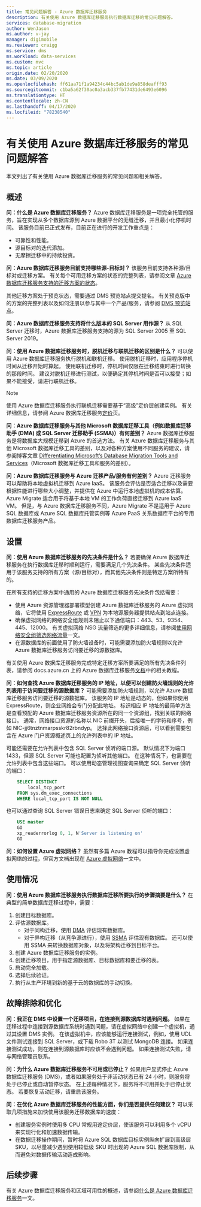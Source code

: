 ```yaml
---
title: 常见问题解答 - Azure 数据库迁移服务
description: 有关使用 Azure 数据库迁移服务执行数据库迁移的常见问题解答。
services: database-migration
author: WenJason
ms.author: v-jay
manager: digimobile
ms.reviewer: craigg
ms.service: dms
ms.workload: data-services
ms.custom: mvc
ms.topic: article
origin.date: 02/20/2020
ms.date: 03/09/2020
ms.openlocfilehash: ff61aa71f1a94234c44bc5ab1de9a858deafff93
ms.sourcegitcommit: c1ba5a62f30ac0a3acb337fb77431de6493e6096
ms.translationtype: HT
ms.contentlocale: zh-CN
ms.lasthandoff: 04/17/2020
ms.locfileid: "78238540"
---
```

# <a name="faq-about-using-azure-database-migration-service"></a>有关使用 Azure 数据库迁移服务的常见问题解答

本文列出了有关使用 Azure 数据库迁移服务的常见问题和相关解答。

## <a name="overview"></a>概述

**问：什么是 Azure 数据库迁移服务？**
Azure 数据库迁移服务是一项完全托管的服务，旨在实现从多个数据库源到 Azure 数据平台的无缝迁移，并且最小化停机时间。 该服务目前已正式发布，目前正在进行的开发工作重点是：

* 可靠性和性能。
* 源目标对的迭代添加。
* 无摩擦迁移中的持续投资。

**问：Azure 数据库迁移服务目前支持哪些源-目标对？**
该服务目前支持各种源/目标对或迁移方案。 有关每个可用迁移方案的状态的完整列表，请参阅文章 [Azure 数据库迁移服务支持的迁移方案的状态](/dms/resource-scenario-status)。

其他迁移方案处于预览状态，需要通过 DMS 预览站点提交提名。 有关预览版中的方案的完整列表以及如何注册以参与其中一个产品/服务，请参阅 [DMS 预览站点](https://aka.ms/dms-preview/)。

**问：Azure 数据库迁移服务支持将什么版本的 SQL Server 用作源？**
从 SQL Server 迁移时，Azure 数据库迁移服务支持的源为 SQL Server 2005 至 SQL Server 2019。

**问：使用 Azure 数据库迁移服务时，脱机迁移与联机迁移的区别是什么？**
可以使用 Azure 数据库迁移服务执行脱机和联机迁移。 使用脱机迁移时，应用程序停机时间从迁移开始时算起。  使用联机迁移时，停机时间仅限在迁移结束时进行转换的那段时间。  建议对脱机迁移进行测试，以便确定其停机时间是否可以接受；如果不能接受，请进行联机迁移。

> [!NOTE]
> 使用 Azure 数据库迁移服务执行联机迁移需要基于“高级”定价层创建实例。 有关详细信息，请参阅 Azure 数据库迁移服务[定价](https://azure.cn/pricing/details/database-migration/)页。

**问：Azure 数据库迁移服务与其他 Microsoft 数据库迁移工具（例如数据库迁移助手 (DMA) 或 SQL Server 迁移助手 (SSMA)）有何差别？**
Azure 数据库迁移服务是将数据库大规模迁移到 Azure 的首选方法。 有关 Azure 数据库迁移服务与其他 Microsoft 数据库迁移工具的差别，以及对各种方案使用不同服务的建议，请参阅博客文章 [Differentiating Microsoft’s Database Migration Tools and Services](https://techcommunity.microsoft.com/t5/microsoft-data-migration/differentiating-microsoft-s-database-migration-tools-and/ba-p/368529)（Microsoft 数据库迁移工具和服务的差别）。

**问：Azure 数据库迁移服务与 Azure 迁移产品/服务有何差别？**
Azure 迁移服务可以帮助将本地虚拟机迁移到 Azure IaaS。 该服务会评估是否适合迁移以及需要根据性能进行哪些大小调整，并提供在 Azure 中运行本地虚拟机的成本估算。 Azure Migrate 适合用于将基于本地 VM 的工作负荷直接迁移到 Azure IaaS VM。 但是，与 Azure 数据库迁移服务不同，Azure Migrate 不是适用于 Azure SQL 数据库或 Azure SQL 数据库托管实例等 Azure PaaS 关系数据库平台的专用数据库迁移服务产品。

## <a name="setup"></a>设置

**问：使用 Azure 数据库迁移服务的先决条件是什么？**
若要确保 Azure 数据库迁移服务在执行数据库迁移时顺利运行，需要满足几个先决条件。 某些先决条件适用于该服务支持的所有方案（源/目标对），而其他先决条件则是特定方案所特有的。

在所有支持的迁移方案中通用的 Azure 数据库迁移服务先决条件包括需要：

* 使用 Azure 资源管理器部署模型创建 Azure 数据库迁移服务的 Azure 虚拟网络，它将使用 [ExpressRoute](/expressroute/expressroute-introduction) 或 [VPN](/vpn-gateway/vpn-gateway-about-vpngateways) 为本地源服务器提供站点到站点连接。
* 确保虚拟网络的网络安全组规则未阻止以下通信端口：443、53、9354、445、12000。 有关虚拟网络 NSG 流量筛选的更多详细信息，请参阅[使用网络安全组筛选网络流量](/virtual-network/virtual-networks-nsg)一文。
* 在源数据库的前面使用了防火墙设备时，可能需要添加防火墙规则以允许 Azure 数据库迁移服务访问要迁移的源数据库。

有关使用 Azure 数据库迁移服务完成特定迁移方案所要满足的所有先决条件列表，请参阅 docs.azure.cn 上的 Azure 数据库迁移服务[文档](/dms/dms-overview)中的相关教程。

**问：如何查找 Azure 数据库迁移服务的 IP 地址，以便可以创建防火墙规则的允许列表用于访问要迁移的源数据库？**
可能需要添加防火墙规则，以允许 Azure 数据库迁移服务访问要迁移的源数据库。 该服务的 IP 地址是动态的，但如果你使用 ExpressRoute，则企业网络会专门分配此地址。 标识相应 IP 地址的最简单方法是查看预配的 Azure 数据库迁移服务资源所在的同一个资源组，找到关联的网络接口。 通常，网络接口资源的名称以 NIC 前缀开头，后接唯一的字符和序号，例如 NIC-jj6tnztnmarpsskr82rbndyp。 选择此网络接口资源后，可以看到需要包含在 Azure 门户资源概述页上的允许列表中的 IP 地址。

可能还需要在允许列表中包含 SQL Server 侦听的端口源。 默认情况下为端口 1433，但源 SQL Server 可能也配置为侦听其他端口。 在这种情况下，也需要在允许列表中包含这些端口。 可以使用动态管理视图查询来确定 SQL Server 侦听的端口：

```sql
    SELECT DISTINCT
        local_tcp_port
    FROM sys.dm_exec_connections
    WHERE local_tcp_port IS NOT NULL
```

也可以通过查询 SQL Server 错误日志来确定 SQL Server 侦听的端口：

```sql
    USE master
    GO
    xp_readerrorlog 0, 1, N'Server is listening on'
    GO
```

**问：如何设置 Azure 虚拟网络？**
虽然有多篇 Azure 教程可以指导你完成设置虚拟网络的过程，但官方文档出现在 [Azure 虚拟网络](/virtual-network/virtual-networks-overview)一文中。

## <a name="usage"></a>使用情况

**问：使用 Azure 数据库迁移服务执行数据库迁移所要执行的步骤摘要是什么？**
在典型的简单数据库迁移过程中，需要：

1. 创建目标数据库。
2. 评估源数据库。
    * 对于同构迁移，使用 [DMA](https://www.microsoft.com/download/details.aspx?id=53595) 评估现有数据库。
    * 对于异构迁移（从竞争源进行），使用 [SSMA](https://aka.ms/get-ssma) 评估现有数据库。 还可以使用 SSMA 来转换数据库对象，以及将架构迁移到目标平台。
3. 创建 Azure 数据库迁移服务的实例。
4. 创建迁移项目，用于指定源数据库、目标数据库和要迁移的表。
5. 启动完全加载。
6. 选择后续验证。
7. 执行从生产环境到新的基于云的数据库的手动切换。

## <a name="troubleshooting-and-optimization"></a>故障排除和优化

**问：我正在 DMS 中设置一个迁移项目，在连接到源数据库时遇到问题。**
如果在迁移过程中连接到源数据库系统时遇到问题，请在虚拟网络中创建一个虚拟机，通过其设置 DMS 实例。 在该虚拟机中，应该能够运行连接测试，例如，使用 UDL 文件测试连接到 SQL Server，或下载 Robo 3T 以测试 MongoDB 连接。 如果连接测试成功，则在连接到源数据库时应该不会遇到问题。 如果连接测试失败，请与网络管理员联系。

**问：为什么 Azure 数据库迁移服务不可用或已停止？**
如果用户显式停止 Azure 数据库迁移服务 (DMS)，或者如果服务处于非活动状态已有 24 小时，则服务将处于已停止或自动暂停状态。 在上述每种情况下，服务将不可用并处于已停止状态。  若要恢复活动迁移，请重启该服务。

**问：在优化 Azure 数据库迁移服务的性能方面，你们是否提供任何建议？**
可以采取几项措施来加快使用该服务迁移数据库的速度：

* 创建服务实例时使用多 CPU 常规用途定价层，使该服务可以利用多个 vCPU 来实现行化和加速数据传输。
* 在数据迁移操作期间，暂时将 Azure SQL 数据库目标实例纵向扩展到高级层 SKU，以尽量减少遇到使用较低级 SKU 时出现的 Azure SQL 数据库限制，从而避免对数据传输活动造成影响。

## <a name="next-steps"></a>后续步骤

有关 Azure 数据库迁移服务和区域可用性的概述，请参阅[什么是 Azure 数据库迁移服务](dms-overview.md)一文。
